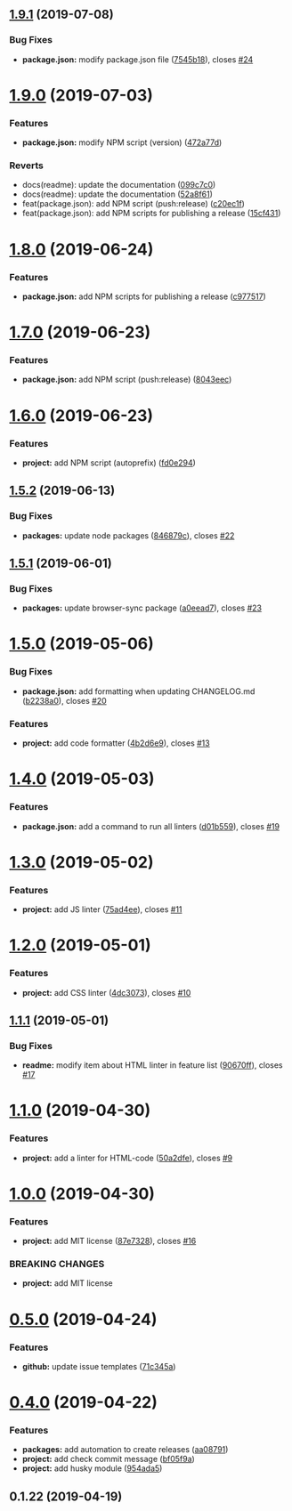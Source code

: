 <a name="1.9.1"></a>

## [1.9.1](https://github.com/ecmatonix/starter-website-lite/compare/v1.9.0...v1.9.1) (2019-07-08)

### Bug Fixes

- **package.json:** modify package.json file ([7545b18](https://github.com/ecmatonix/starter-website-lite/commit/7545b18)), closes [#24](https://github.com/ecmatonix/starter-website-lite/issues/24)

<a name="1.9.0"></a>

# [1.9.0](https://github.com/ecmatonix/starter-website-lite/compare/v1.8.0...v1.9.0) (2019-07-03)

### Features

- **package.json:** modify NPM script (version) ([472a77d](https://github.com/ecmatonix/starter-website-lite/commit/472a77d))

### Reverts

- docs(readme): update the documentation ([099c7c0](https://github.com/ecmatonix/starter-website-lite/commit/099c7c0))
- docs(readme): update the documentation ([52a8f61](https://github.com/ecmatonix/starter-website-lite/commit/52a8f61))
- feat(package.json): add NPM script (push:release) ([c20ec1f](https://github.com/ecmatonix/starter-website-lite/commit/c20ec1f))
- feat(package.json): add NPM scripts for publishing a release ([15cf431](https://github.com/ecmatonix/starter-website-lite/commit/15cf431))

<a name="1.8.0"></a>

# [1.8.0](https://github.com/ecmatonix/starter-website-lite/compare/v1.7.0...v1.8.0) (2019-06-24)

### Features

- **package.json:** add NPM scripts for publishing a release ([c977517](https://github.com/ecmatonix/starter-website-lite/commit/c977517))

<a name="1.7.0"></a>

# [1.7.0](https://github.com/ecmatonix/starter-website-lite/compare/v1.6.0...v1.7.0) (2019-06-23)

### Features

- **package.json:** add NPM script (push:release) ([8043eec](https://github.com/ecmatonix/starter-website-lite/commit/8043eec))

<a name="1.6.0"></a>

# [1.6.0](https://github.com/ecmatonix/starter-website-lite/compare/v1.5.2...v1.6.0) (2019-06-23)

### Features

- **project:** add NPM script (autoprefix) ([fd0e294](https://github.com/ecmatonix/starter-website-lite/commit/fd0e294))

<a name="1.5.2"></a>

## [1.5.2](https://github.com/ecmatonix/starter-website-lite/compare/v1.5.1...v1.5.2) (2019-06-13)

### Bug Fixes

- **packages:** update node packages ([846879c](https://github.com/ecmatonix/starter-website-lite/commit/846879c)), closes [#22](https://github.com/ecmatonix/starter-website-lite/issues/22)

<a name="1.5.1"></a>

## [1.5.1](https://github.com/ecmatonix/starter-website-lite/compare/v1.5.0...v1.5.1) (2019-06-01)

### Bug Fixes

- **packages:** update browser-sync package ([a0eead7](https://github.com/ecmatonix/starter-website-lite/commit/a0eead7)), closes [#23](https://github.com/ecmatonix/starter-website-lite/issues/23)

<a name="1.5.0"></a>

# [1.5.0](https://github.com/ecmatonix/starter-website-lite/compare/v1.4.0...v1.5.0) (2019-05-06)

### Bug Fixes

- **package.json:** add formatting when updating CHANGELOG.md ([b2238a0](https://github.com/ecmatonix/starter-website-lite/commit/b2238a0)), closes [#20](https://github.com/ecmatonix/starter-website-lite/issues/20)

### Features

- **project:** add code formatter ([4b2d6e9](https://github.com/ecmatonix/starter-website-lite/commit/4b2d6e9)), closes [#13](https://github.com/ecmatonix/starter-website-lite/issues/13)

<a name="1.4.0"></a>

# [1.4.0](https://github.com/ecmatonix/starter-website-lite/compare/v1.3.0...v1.4.0) (2019-05-03)

### Features

- **package.json:** add a command to run all linters ([d01b559](https://github.com/ecmatonix/starter-website-lite/commit/d01b559)), closes [#19](https://github.com/ecmatonix/starter-website-lite/issues/19)

<a name="1.3.0"></a>

# [1.3.0](https://github.com/ecmatonix/starter-website-lite/compare/v1.2.0...v1.3.0) (2019-05-02)

### Features

- **project:** add JS linter ([75ad4ee](https://github.com/ecmatonix/starter-website-lite/commit/75ad4ee)), closes [#11](https://github.com/ecmatonix/starter-website-lite/issues/11)

<a name="1.2.0"></a>

# [1.2.0](https://github.com/ecmatonix/starter-website-lite/compare/v1.1.1...v1.2.0) (2019-05-01)

### Features

- **project:** add CSS linter ([4dc3073](https://github.com/ecmatonix/starter-website-lite/commit/4dc3073)), closes [#10](https://github.com/ecmatonix/starter-website-lite/issues/10)

<a name="1.1.1"></a>

## [1.1.1](https://github.com/ecmatonix/starter-website-lite/compare/v1.1.0...v1.1.1) (2019-05-01)

### Bug Fixes

- **readme:** modify item about HTML linter in feature list ([90670ff](https://github.com/ecmatonix/starter-website-lite/commit/90670ff)), closes [#17](https://github.com/ecmatonix/starter-website-lite/issues/17)

<a name="1.1.0"></a>

# [1.1.0](https://github.com/ecmatonix/starter-website-lite/compare/v1.0.0...v1.1.0) (2019-04-30)

### Features

- **project:** add a linter for HTML-code ([50a2dfe](https://github.com/ecmatonix/starter-website-lite/commit/50a2dfe)), closes [#9](https://github.com/ecmatonix/starter-website-lite/issues/9)

<a name="1.0.0"></a>

# [1.0.0](https://github.com/ecmatonix/starter-website-lite/compare/v0.5.0...v1.0.0) (2019-04-30)

### Features

- **project:** add MIT license ([87e7328](https://github.com/ecmatonix/starter-website-lite/commit/87e7328)), closes [#16](https://github.com/ecmatonix/starter-website-lite/issues/16)

### BREAKING CHANGES

- **project:** add MIT license

<a name="0.5.0"></a>

# [0.5.0](https://github.com/ecmatonix/starter-website-lite/compare/v0.4.0...v0.5.0) (2019-04-24)

### Features

- **github:** update issue templates ([71c345a](https://github.com/ecmatonix/starter-website-lite/commit/71c345a))

<a name="0.4.0"></a>

# [0.4.0](https://github.com/ecmatonix/starter-website-lite/compare/v0.1.22...v0.4.0) (2019-04-22)

### Features

- **packages:** add automation to create releases ([aa08791](https://github.com/ecmatonix/starter-website-lite/commit/aa08791))
- **project:** add check commit message ([bf05f9a](https://github.com/ecmatonix/starter-website-lite/commit/bf05f9a))
- **project:** add husky module ([954ada5](https://github.com/ecmatonix/starter-website-lite/commit/954ada5))

<a name="0.1.22"></a>

## 0.1.22 (2019-04-19)
